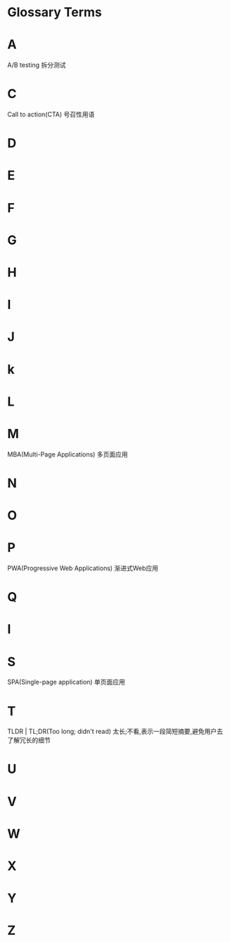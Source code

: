 
# Glossary Terms
# A
A/B testing  拆分测试
# C
Call to action(CTA)  号召性用语
# D

# E

# F

# G

# H

# I

# J

# k

# L

# M

MBA(Multi-Page Applications) 多页面应用

# N

# O

# P

PWA(Progressive Web Applications) 渐进式Web应用

# Q

# I

# S

SPA(Single-page application) 单页面应用

# T

TLDR | TL;DR(Too long; didn't read) 太长;不看,表示一段简短摘要,避免用户去了解冗长的细节

# U

# V

# W

# X

# Y

# Z
